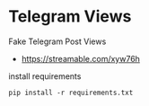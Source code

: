 # Telegram Views
Fake Telegram Post Views
- https://streamable.com/xyw76h 


install requirements
```
pip install -r requirements.txt
```

